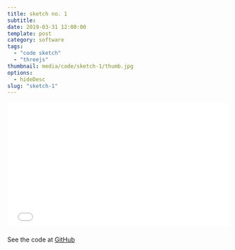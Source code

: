 ```yaml
---
title: sketch no. 1
subtitle:
date: 2019-03-31 12:00:00
template: post
category: software
tags:
  - "code sketch"
  - "threejs"
thumbnail: media/code/sketch-1/thumb.jpg
options:
  - hideDesc
slug: "sketch-1"
---
```


<style type="text/css">
.resp-container {
  position: relative;
  overflow: hidden;
  padding-top: 56.25%;
  margin-bottom: 20px;
}
.resp-iframe {
    position: absolute;
    top: 0;
    left: 0;
    width: 100%;
    height: 100%;
    border: 0;
}
</style>

<div class="resp-container">
  <iframe id="sketch-1"
      class="resp-iframe"
      title="sketch-1"
      src="/three-1/index.html"
      scrolling="no">
  </iframe>
</div>

See the code at [GitHub](https://github.com/rjsalvadorr/portfolio-v4a/blob/master/static/three-1/js/index.js)
